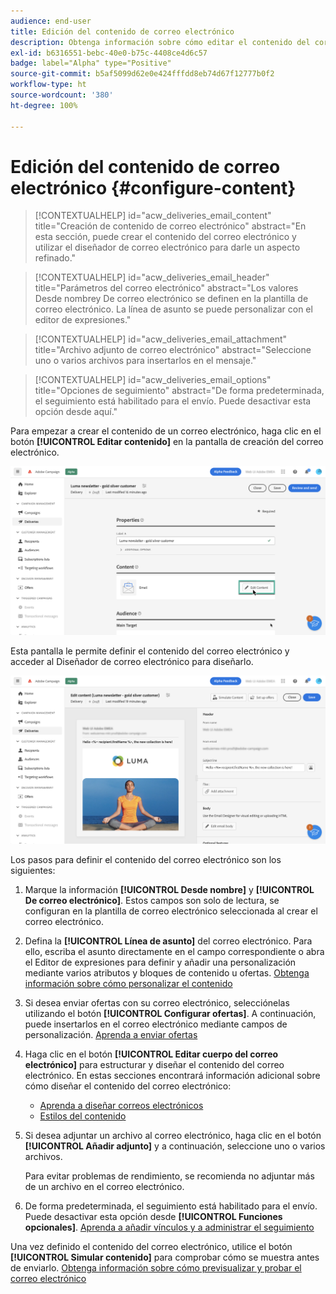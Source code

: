 ```yaml
---
audience: end-user
title: Edición del contenido de correo electrónico
description: Obtenga información sobre cómo editar el contenido del correo electrónico en la IU de la web de Campaign
exl-id: b6316551-bebc-40e0-b75c-4408ce4d6c57
badge: label="Alpha" type="Positive"
source-git-commit: b5af5099d62e0e424fffdd8eb74d67f12777b0f2
workflow-type: ht
source-wordcount: '380'
ht-degree: 100%

---
```


# Edición del contenido de correo electrónico {#configure-content}

>[!CONTEXTUALHELP]
>id="acw_deliveries_email_content"
>title="Creación de contenido de correo electrónico"
>abstract="En esta sección, puede crear el contenido del correo electrónico y utilizar el diseñador de correo electrónico para darle un aspecto refinado."

>[!CONTEXTUALHELP]
>id="acw_deliveries_email_header"
>title="Parámetros del correo electrónico"
>abstract="Los valores Desde nombrey De correo electrónico se definen en la plantilla de correo electrónico. La línea de asunto se puede personalizar con el editor de expresiones."

>[!CONTEXTUALHELP]
>id="acw_deliveries_email_attachment"
>title="Archivo adjunto de correo electrónico"
>abstract="Seleccione uno o varios archivos para insertarlos en el mensaje."

>[!CONTEXTUALHELP]
>id="acw_deliveries_email_options"
>title="Opciones de seguimiento"
>abstract="De forma predeterminada, el seguimiento está habilitado para el envío. Puede desactivar esta opción desde aquí."

Para empezar a crear el contenido de un correo electrónico, haga clic en el botón **[!UICONTROL Editar contenido]** en la pantalla de creación del correo electrónico.

![](assets/edit-content.png)

Esta pantalla le permite definir el contenido del correo electrónico y acceder al Diseñador de correo electrónico para diseñarlo.

![](assets/content-dashboard.png)

Los pasos para definir el contenido del correo electrónico son los siguientes:

1. Marque la información **[!UICONTROL Desde nombre]** y **[!UICONTROL De correo electrónico]**. Estos campos son solo de lectura, se configuran en la plantilla de correo electrónico seleccionada al crear el correo electrónico.

1. Defina la **[!UICONTROL Línea de asunto]** del correo electrónico. Para ello, escriba el asunto directamente en el campo correspondiente o abra el Editor de expresiones para definir y añadir una personalización mediante varios atributos y bloques de contenido u ofertas. [Obtenga información sobre cómo personalizar el contenido](../personalization/personalize.md)

1. Si desea enviar ofertas con su correo electrónico, selecciónelas utilizando el botón **[!UICONTROL Configurar ofertas]**. A continuación, puede insertarlos en el correo electrónico mediante campos de personalización. [Aprenda a enviar ofertas](offers.md)

1. Haga clic en el botón **[!UICONTROL Editar cuerpo del correo electrónico]** para estructurar y diseñar el contenido del correo electrónico. En estas secciones encontrará información adicional sobre cómo diseñar el contenido del correo electrónico:

   * [Aprenda a diseñar correos electrónicos](create-email-content.md)
   * [Estilos del contenido](get-started-email-style.md)

1. Si desea adjuntar un archivo al correo electrónico, haga clic en el botón **[!UICONTROL Añadir adjunto]** y a continuación, seleccione uno o varios archivos.

   Para evitar problemas de rendimiento, se recomienda no adjuntar más de un archivo en el correo electrónico.

   <!--limitation on size + number of files?-->

1. De forma predeterminada, el seguimiento está habilitado para el envío. Puede desactivar esta opción desde **[!UICONTROL Funciones opcionales]**. [Aprenda a añadir vínculos y a administrar el seguimiento](message-tracking.md)

Una vez definido el contenido del correo electrónico, utilice el botón **[!UICONTROL Simular contenido]** para comprobar cómo se muestra antes de enviarlo. [Obtenga información sobre cómo previsualizar y probar el correo electrónico](../preview-test/preview-test.md)
